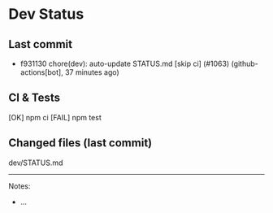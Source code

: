# Dev Status

## Last commit
- f931130 chore(dev): auto-update STATUS.md [skip ci] (#1063) (github-actions[bot], 37 minutes ago)
## CI & Tests
[OK] npm ci
[FAIL] npm test

## Changed files (last commit)
dev/STATUS.md

---
Notes:
- ...

